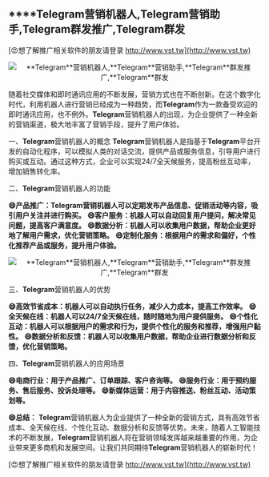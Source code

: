 ## ****Telegram**营销机器人,**Telegram**营销助手,**Telegram**群发推广,**Telegram**群发**

[😍想了解推广相关软件的朋友请登录 http://www.vst.tw](http://www.vst.tw)

 <center><img src="https://vst.tw/MP4/tuiguang/png/4.png" alt="**Telegram**营销机器人,**Telegram**营销助手,**Telegram**群发推广,**Telegram**群发"></center>

随着社交媒体和即时通讯应用的不断发展，营销方式也在不断创新。在这个数字化时代，利用机器人进行营销已经成为一种趋势，而**Telegram**作为一款备受欢迎的即时通讯应用，也不例外。**Telegram**营销机器人的出现，为企业提供了一种全新的营销渠道，极大地丰富了营销手段，提升了用户体验。

一、**Telegram**营销机器人的概念
**Telegram**营销机器人是指基于**Telegram**平台开发的自动化程序，可以模拟人类的对话交流，提供产品或服务信息，引导用户进行购买或互动。通过这种方式，企业可以实现24/7全天候服务，提高粉丝互动率，增加销售转化率。

二、**Telegram**营销机器人的功能

**😄产品推广：**Telegram**营销机器人可以定期发布产品信息、促销活动等内容，吸引用户关注并进行购买。**
**😄客户服务：机器人可以自动回复用户提问，解决常见问题，提高客户满意度。**
**😄数据分析：机器人可以收集用户数据，帮助企业更好地了解用户需求，优化营销策略。**
**😄定制化服务：根据用户的需求和偏好，个性化推荐产品或服务，提升用户体验。**

 <center><img src="https://vst.tw/MP4/tuiguang/png/7.png" alt="**Telegram**营销机器人,**Telegram**营销助手,**Telegram**群发推广,**Telegram**群发"></center>

三、**Telegram**营销机器人的优势

**😄高效节省成本：机器人可以自动执行任务，减少人力成本，提高工作效率。**
**😄全天候在线：机器人可以24/7全天候在线，随时随地为用户提供服务。**
**😄个性化互动：机器人可以根据用户的需求和行为，提供个性化的服务和推荐，增强用户黏性。**
**😄数据分析和反馈：机器人可以收集用户数据，帮助企业进行数据分析和反馈，优化营销策略。**

四、**Telegram**营销机器人的应用场景

**😄电商行业：用于产品推广、订单跟踪、客户咨询等。**
**😄服务行业：用于预约服务、售后服务、投诉处理等。**
**😄新媒体运营：用于内容推送、粉丝互动、活动策划等。**

**😄总结：**
**Telegram**营销机器人为企业提供了一种全新的营销方式，具有高效节省成本、全天候在线、个性化互动、数据分析和反馈等优势。未来，随着人工智能技术的不断发展，**Telegram**营销机器人将在营销领域发挥越来越重要的作用，为企业带来更多商机和发展空间。让我们共同期待**Telegram**营销机器人的崭新时代！

[😍想了解推广相关软件的朋友请登录 http://www.vst.tw](http://www.vst.tw)



